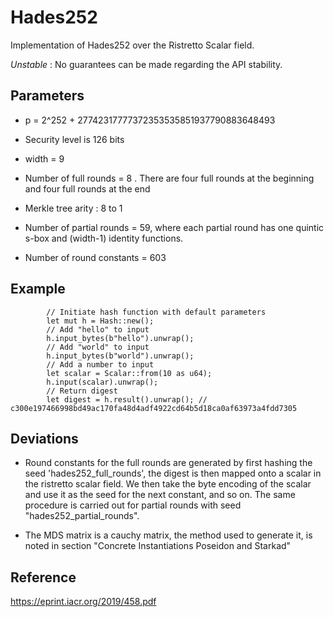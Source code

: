 # Hades252

Implementation of Hades252 over the Ristretto Scalar field.

*Unstable* : No guarantees can be made regarding the API stability.

## Parameters

- p = 2^252 + 27742317777372353535851937790883648493

- Security level is 126 bits

- width = 9

- Number of full rounds = 8 . There are four full rounds at the beginning and four full rounds at the end

- Merkle tree arity : 8 to 1

- Number of partial rounds = 59, where each partial round has one quintic s-box and (width-1) identity functions.

- Number of round constants = 603

## Example
```
        // Initiate hash function with default parameters
        let mut h = Hash::new();
        // Add "hello" to input
        h.input_bytes(b"hello").unwrap();
        // Add "world" to input
        h.input_bytes(b"world").unwrap();
        // Add a number to input
        let scalar = Scalar::from(10 as u64);
        h.input(scalar).unwrap();
        // Return digest
        let digest = h.result().unwrap(); // c300e197466998bd49ac170fa48d4adf4922cd64b5d18ca0af63973a4fdd7305
```
## Deviations

- Round constants for the full rounds are generated by first hashing the seed 'hades252_full_rounds', the digest is then mapped onto a scalar in the ristretto scalar field. We then take the byte encoding of the scalar and use it as the seed for the next constant, and so on. The same procedure is carried out for partial rounds with seed "hades252_partial_rounds".

- The MDS matrix is a cauchy matrix, the method used to generate it, is noted in section "Concrete Instantiations Poseidon and Starkad"

## Reference

https://eprint.iacr.org/2019/458.pdf